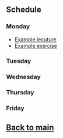 

## Schedule

### Monday 

* [Example lecuture](session-example/session-example.pdf)
* [Example exercise](session-example/session-example.md)

### Tuesday 

### Wednesday 

### Thursday

### Friday


## [Back to main](README.md)
